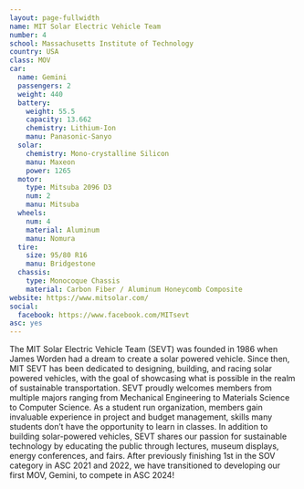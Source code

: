 ```yaml
---
layout: page-fullwidth
name: MIT Solar Electric Vehicle Team 
number: 4
school: Massachusetts Institute of Technology
country: USA
class: MOV
car: 
  name: Gemini
  passengers: 2
  weight: 440
  battery: 
    weight: 55.5
    capacity: 13.662
    chemistry: Lithium-Ion
    manu: Panasonic-Sanyo
  solar: 
    chemistry: Mono-crystalline Silicon
    manu: Maxeon
    power: 1265
  motor: 
    type: Mitsuba 2096 D3
    num: 2
    manu: Mitsuba
  wheels: 
    num: 4
    material: Aluminum
    manu: Nomura
  tire:
    size: 95/80 R16
    manu: Bridgestone
  chassis: 
    type: Monocoque Chassis
    material: Carbon Fiber / Aluminum Honeycomb Composite
website: https://www.mitsolar.com/
social: 
  facebook: https://www.facebook.com/MITsevt
asc: yes
---
```

The MIT Solar Electric Vehicle Team (SEVT) was founded in 1986 when James Worden had a dream to create a solar powered vehicle. Since then, MIT SEVT has been dedicated to designing, building, and racing solar powered vehicles, with the goal of showcasing what is possible in the realm of sustainable transportation. SEVT proudly welcomes members from multiple majors ranging from Mechanical Engineering to Materials Science to Computer Science. As a student run organization, members gain invaluable experience in project and budget management, skills many students don’t have the opportunity to learn in classes. In addition to building solar-powered vehicles, SEVT shares our passion for sustainable technology by educating the public through lectures, museum displays, energy conferences, and fairs. After previously finishing 1st in the SOV category in ASC 2021 and 2022, we have transitioned to developing our first MOV, Gemini, to compete in ASC 2024!